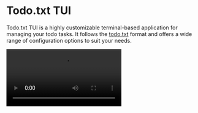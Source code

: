 # Todo.txt TUI

Todo.txt TUI is a highly customizable terminal-based application for managing your todo tasks. It follows the [todo.txt](https://github.com/todotxt/todo.txt) format and offers a wide range of configuration options to suit your needs.

<video controls>
 <source src="https://github.com/Fanteria/todo-tui/assets/28980012/11ab70e3-482c-4994-ac88-198953b08e39" type="video/webm">
</video>

